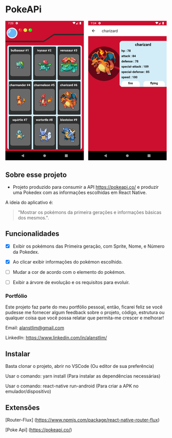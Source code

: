 # PokeAPi

<img src="https://github.com/alanstlim/PokeApi/blob/master/screens.png" alt="drawing" width="700"/>

## Sobre esse projeto
* Projeto produzido para consumir a API https://pokeapi.co/ e produzir uma Pokedex com as informações escolhidas em React Native.

A ideia do aplicativo é:

>"Mostrar os pokémons da primeira gerações e informações básicas dos mesmos.".

## Funcionalidades
- [x] Exibir os pokémons das Primeira geração, com Sprite, Nome, e Número da Pokedex.
  
- [x] Ao clicar exibir informações do pokémon escolhido.

- [ ] Mudar a cor de acordo com o elemento do pokémon.

- [ ] Exibir a árvore de evolução e os requisitos para evoluir.

### Portfólio

Este projeto faz parte do meu portfólio pessoal, então, ficarei feliz se você pudesse me fornecer algum feedback sobre o projeto, código, estrutura ou qualquer coisa que você possa relatar que permita-me crescer e melhorar!

Email: alanstlim@gmail.com

LinkedIn: https://www.linkedin.com/in/alanstlim/


## Instalar

Basta clonar o projeto, abrir no VSCode (Ou editor de sua preferência)

Usar o comando: yarn install (Para instalar as dependências necessárias)

Usar o comando: react-native run-android (Para criar a APK no emulador/dispositivo)

## Extensões

[Router-Flux] (https://www.npmjs.com/package/react-native-router-flux)

[Poke Api] (https://pokeapi.co/)
